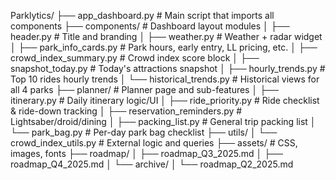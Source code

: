 Parklytics/
├── app_dashboard.py               # Main script that imports all components
├── components/                    # Dashboard layout modules
│   ├── header.py                  # Title and branding
│   ├── weather.py                 # Weather + radar widget
│   ├── park_info_cards.py         # Park hours, early entry, LL pricing, etc.
│   ├── crowd_index_summary.py     # Crowd index score block
│   ├── snapshot_today.py          # Today's attractions snapshot
│   ├── hourly_trends.py           # Top 10 rides hourly trends
│   └── historical_trends.py       # Historical views for all 4 parks
├── planner/                       # Planner page and sub-features
│   ├── itinerary.py               # Daily itinerary logic/UI
│   ├── ride_priority.py           # Ride checklist & ride-down tracking
│   ├── reservation_reminders.py   # Lightsaber/droid/dining
│   ├── packing_list.py            # General trip packing list
│   └── park_bag.py                # Per-day park bag checklist
├── utils/
│   └── crowd_index_utils.py       # External logic and queries
├── assets/                        # CSS, images, fonts
├── roadmap/
│   ├── roadmap_Q3_2025.md
│   ├── roadmap_Q4_2025.md
│   └── archive/
│       └── roadmap_Q2_2025.md
